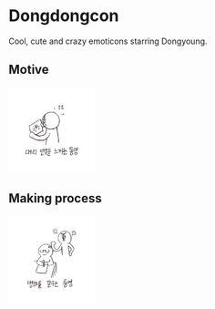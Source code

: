 # Dongdongcon

Cool, cute and crazy emoticons starring Dongyoung.

## Motive

<img src="https://github.com/scintillavoy/dongdongcon/raw/master/%EB%8C%80%EB%A6%AC_%EB%A7%8C%EC%A1%B1%EC%9D%84_%EB%8A%90%EB%81%BC%EB%8A%94_%EB%8F%99%EC%98%81.png" width="30%" height="30%">

## Making process

<img src="https://github.com/scintillavoy/dongdongcon/raw/master/%EB%B3%91%ED%95%98%EB%A5%BC_%EA%B0%88%EA%B5%AC%EB%8A%94_%EB%8F%99%EC%98%81.png" width="30%" height="30%">
